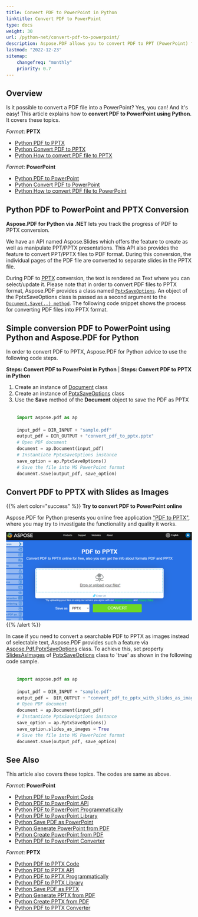 ```yaml
---
title: Convert PDF to PowerPoint in Python
linktitle: Convert PDF to PowerPoint
type: docs
weight: 30
url: /python-net/convert-pdf-to-powerpoint/
description: Aspose.PDF allows you to convert PDF to PPT (PowerPoint) format using Python. One way there is a possibility to convert PDF to PPTX with Slides as Images.
lastmod: "2022-12-23"
sitemap:
    changefreq: "monthly"
    priority: 0.7
---
```

## Overview

Is it possible to convert a PDF file into a PowerPoint? Yes, you can! And it's easy!
This article explains how to **convert PDF to PowerPoint using Python**. It covers these topics.

_Format_: **PPTX**
- [Python PDF to PPTX](#python-pdf-to-pptx)
- [Python Convert PDF to PPTX](#python-pdf-to-pptx)
- [Python How to convert PDF file to PPTX](#python-pdf-to-pptx)

_Format_: **PowerPoint**
- [Python PDF to PowerPoint](#python-pdf-to-powerpoint)
- [Python Convert PDF to PowerPoint](#python-pdf-to-powerpoint)
- [Python How to convert PDF file to PowerPoint](#python-pdf-to-powerpoint)

## Python PDF to PowerPoint and PPTX Conversion

**Aspose.PDF for Python via .NET** lets you track the progress of PDF to PPTX conversion.

We have an API named Aspose.Slides which offers the feature to create as well as manipulate PPT/PPTX presentations. This API also provides the feature to convert PPT/PPTX files to PDF format. During this conversion, the individual pages of the PDF file are converted to separate slides in the PPTX file.

During PDF to <abbr title="Microsoft PowerPoint 2007 XML Presentation">PPTX</abbr> conversion, the text is rendered as Text where you can select/update it. Please note that in order to convert PDF files to PPTX format, Aspose.PDF provides a class named [`PptxSaveOptions`](https://reference.aspose.com/pdf/net/aspose.pdf/pptxsaveoptions). An object of the PptxSaveOptions class is passed as a second argument to the [`Document.Save(..) method`](https://reference.aspose.com/pdf/net/aspose.pdf/document/methods/save). The following code snippet shows the process for converting PDF files into PPTX format.

## Simple conversion PDF to PowerPoint using Python and Aspose.PDF for Python

In order to convert PDF to PPTX, Aspose.PDF for Python advice to use the following code steps.

<a name="csharp-pdf-to-powerpoint"><strong>Steps: Convert PDF to PowerPoint in Python</strong></a> | <a name="csharp-pdf-to-pptx"><strong>Steps: Convert PDF to PPTX in Python</strong></a>

1. Create an instance of [Document](https://reference.aspose.com/pdf/net/aspose.pdf/document) class
2. Create an instance of [PptxSaveOptions](https://reference.aspose.com/pdf/net/aspose.pdf/pptxsaveoptions) class
3. Use the **Save** method of the **Document** object to save the PDF as PPTX

```python

    import aspose.pdf as ap

    input_pdf = DIR_INPUT + "sample.pdf"
    output_pdf = DIR_OUTPUT + "convert_pdf_to_pptx.pptx"
    # Open PDF document
    document = ap.Document(input_pdf)
    # Instantiate PptxSaveOptions instance
    save_option = ap.PptxSaveOptions()
    # Save the file into MS PowerPoint format
    document.save(output_pdf, save_option)
```

## Convert PDF to PPTX with Slides as Images

{{% alert color="success" %}}
**Try to convert PDF to PowerPoint online**

Aspose.PDF for Python presents you online free application ["PDF to PPTX"](https://products.aspose.app/pdf/conversion/pdf-to-pptx), where you may try to investigate the functionality and quality it works.

[![Aspose.PDF Convertion PDF to PPTX with Free App](pdf_to_pptx.png)](https://products.aspose.app/pdf/conversion/pdf-to-pptx)
{{% /alert %}}

In case if you need to convert a searchable PDF to PPTX as images instead of selectable text, Aspose.PDF provides such a feature via [Aspose.Pdf.PptxSaveOptions](https://reference.aspose.com/pdf/python-net/aspose.pdf/pptxsaveoptions/) class. To achieve this, set property [SlidesAsImages](https://reference.aspose.com/pdf/python-net/aspose.pdf/pptxsaveoptions/#properties) of [PptxSaveOptions](https://reference.aspose.com/pdf/python-net/aspose.pdf/pptxsaveoptions/) class to 'true' as shown in the following code sample.

```python

    import aspose.pdf as ap

    input_pdf = DIR_INPUT + "sample.pdf"
    output_pdf =  DIR_OUTPUT + "convert_pdf_to_pptx_with_slides_as_images.pptx"
    # Open PDF document
    document = ap.Document(input_pdf)
    # Instantiate PptxSaveOptions instance
    save_option = ap.PptxSaveOptions()
    save_option.slides_as_images = True
    # Save the file into MS PowerPoint format
    document.save(output_pdf, save_option)
```

## See Also 

This article also covers these topics. The codes are same as above.

_Format_: **PowerPoint**
- [Python PDF to PowerPoint Code](#python-pdf-to-powerpoint)
- [Python PDF to PowerPoint API](#python-pdf-to-powerpoint)
- [Python PDF to PowerPoint Programmatically](#python-pdf-to-powerpoint)
- [Python PDF to PowerPoint Library](#python-pdf-to-powerpoint)
- [Python Save PDF as PowerPoint](#python-pdf-to-powerpoint)
- [Python Generate PowerPoint from PDF](#python-pdf-to-powerpoint)
- [Python Create PowerPoint from PDF](#python-pdf-to-powerpoint)
- [Python PDF to PowerPoint Converter](#python-pdf-to-powerpoint)

_Format_: **PPTX**
- [Python PDF to PPTX Code](#python-pdf-to-pptx)
- [Python PDF to PPTX API](#python-pdf-to-pptx)
- [Python PDF to PPTX Programmatically](#python-pdf-to-pptx)
- [Python PDF to PPTX Library](#python-pdf-to-pptx)
- [Python Save PDF as PPTX](#python-pdf-to-pptx)
- [Python Generate PPTX from PDF](#python-pdf-to-pptx)
- [Python Create PPTX from PDF](#python-pdf-to-pptx)
- [Python PDF to PPTX Converter](#python-pdf-to-pptx)
